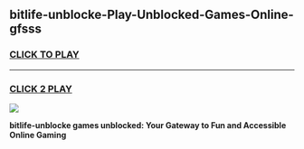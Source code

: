 
## bitlife-unblocke-Play-Unblocked-Games-Online-gfsss
<h3>
<a href="https://premium76.site?title=bitlife-unblocke&ref=25A">CLICK TO PLAY</a></h3>
<hr>

<h3>
<a href="https://premium76.site?title=bitlife-unblocke&ref=25A">CLICK 2 PLAY</a>
  
</h3>

<a href="https://premium76.site?title=bitlife-unblocke&ref=25A"><img src="https://clearcache.store/games.png"></a>


**bitlife-unblocke games unblocked: Your Gateway to Fun and Accessible Online Gaming**
